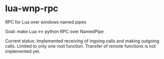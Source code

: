 # lua-wnp-rpc
RPC for Lua over windows named pipes

Goal: make Lua <-> python RPC over NamedPipe

Current status: Implemented receiving of ingoing calls and making outgoing calls.
Limited to only one root function. Transfer of remote functions is not implemented yet.